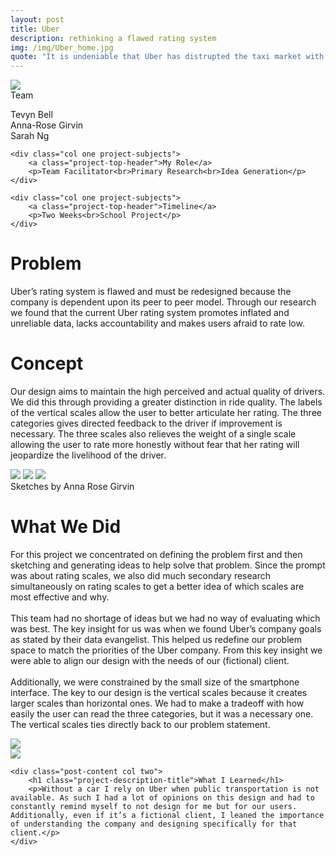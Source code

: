 ```yaml
---
layout: post
title: Uber
description: rethinking a flawed rating system
img: /img/Uber_home.jpg
quote: "It is undeniable that Uber has distrupted the taxi market with the rideshare movement."
---
```

<div class="img_row">
	<img class="col three" src="{{ site.baseurl }}/img/Uber_banner.jpg"/>
</div>

<div class="post-content">
	<div class="col one project-subjects">
		<a class="project-top-header">Team</a>
		<p>Tevyn Bell<br>Anna-Rose Girvin<br>Sarah Ng</p>
	</div>
	
	<div class="col one project-subjects">
		<a class="project-top-header">My Role</a>
		<p>Team Facilitator<br>Primary Research<br>Idea Generation</p>
	</div>
	
	<div class="col one project-subjects">
		<a class="project-top-header">Timeline</a>
		<p>Two Weeks<br>School Project</p>
	</div>
</div>

<div class="post-content col three">
	<h1 class="project-description-title">Problem</h1>
	<p>Uber’s rating system is flawed and must be redesigned because the company is dependent upon its peer to peer model. Through our research we found that the current Uber rating system promotes inflated and unreliable data, lacks accountability and makes users afraid to rate low. </p>
</div>

<div class="post-content col three">
	<h1 class="project-description-title">Concept</h1>
	<p>Our design aims to maintain the high perceived and actual quality of drivers. We did this through providing a greater distinction in ride quality. The labels of the vertical scales allow the user to better articulate her rating. The three categories gives directed feedback to the driver if improvement is necessary. The three scales also relieves the weight of a single scale allowing the user to rate more honestly without fear that her rating will jeopardize the livelihood of the driver.</p>
</div>

<div class="post-content showing_design">
	<img class="col one" src="{{ site.baseurl }}/img/1Uber-01.jpg"/>
	<img class="col one" src="{{ site.baseurl }}/img/3_Uber_Sketch-01-01.jpg"/>
	<img class="col one" src="{{ site.baseurl }}/img/2_Uber_Sketch-01.jpg"/>
	<div class="col three caption">Sketches by Anna Rose Girvin</div>
</div>

<div class="col three">
	<h1 class="project-description-title">What We Did</h1>
	<p>For this project we concentrated on defining the problem first and then sketching and generating ideas to help solve that problem.  Since the prompt was about rating scales, we also did much secondary research simultaneously on rating scales to get a better idea of which scales are most effective and why.<br><br>This team had no shortage of ideas but we had no way of evaluating which was best. The key insight for us was when we found Uber’s company goals as stated by their data evangelist. This helped us redefine our problem space to match the priorities of the Uber company. From this key insight we were able to align our design with the needs of our (fictional) client.<br><br>Additionally, we were constrained by the small size of the smartphone interface. The key to our design is the vertical scales because it creates larger scales than horizontal ones. We had to make a tradeoff with how easily the user can read the three categories, but it was a necessary one. The vertical scales ties directly back to our problem statement.</p>
</div>

<div class="img_row">
	<img class="col three testing" src="{{ site.baseurl }}/img/defining-the-problem-again-3.jpg"/>
</div>

<div class="img_row welcome_message">
	<img class="col one testing" src="{{ site.baseurl }}/img/disecting-the-problem.jpg"/>

	<div class="post-content col two">
		<h1 class="project-description-title">What I Learned</h1>
		<p>Without a car I rely on Uber when public transportation is not available. As such I had a lot of opinions on this design and had to constantly remind myself to not design for me but for our users. Additionally, even if it’s a fictional client, I leaned the importance of understanding the company and designing specifically for that client.</p>
	</div>
</div>



	


